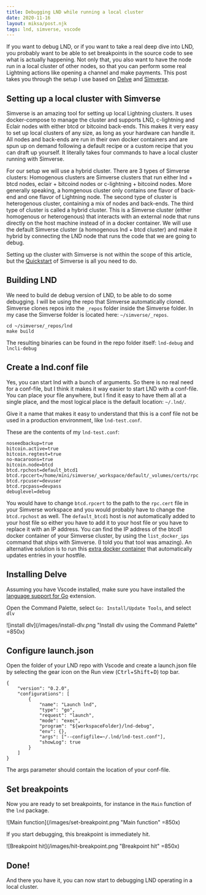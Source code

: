 ```yaml
---
title: Debugging LND while running a local cluster
date: 2020-11-16
layout: miksa/post.njk
tags: lnd, simverse, vscode
---
```


If you want to debug LND, or if you want to take a real deep dive into LND, you probably want to be able to set breakpoints in the source code to see what is actually happening. Not only that, you also want to have the node run in a local cluster of other nodes, so that you can perform some real Lightning actions like opening a channel and make payments. This post takes you through the setup I use based on [Delve](https://github.com/go-delve/delve) and [Simverse](https://github.com/darwin/simverse).
<!-- more -->
## Setting up a local cluster with Simverse

Simverse is an amazing tool for setting up local Lightning clusters. It uses docker-compose to manage the cluster and supports LND, c-lightning and Eclair nodes with either btcd or bitcoind back-ends. This makes it very easy to set up local clusters of any size, as long as your hardware can handle it. All nodes and back-ends are run in their own docker containers and are spun up on demand following a default recipe or a custom recipe that you can draft up yourself. It literally takes four commands to have a local cluster running with Simverse.

For our setup we will use a hybrid cluster. There are 3 types of Simverse clusters: Homogenous clusters are Simverse clusters that run either lnd + btcd nodes, eclair + bitcoind nodes or c-lightning + bitcoind nodes. More generally speaking, a homgenous cluster only contains one flavor of back-end and one flavor of Lightning node. The second type of cluster is heterogenous cluster, containing a mix of nodes and back-ends. The third type of cluster is called a hybrid cluster. This is a Simverse cluster (either homogenous or heterogenous) that interacts with an external node that runs directly on the host machine instead of in a docker container. We will use the default Simverse cluster (a homogenous lnd + btcd cluster) and make it hybrid by connecting the LND node that runs the code that we are going to debug.

Setting up the cluster with Simverse is not within the scope of this article, but the [Quickstart](https://github.com/darwin/simverse) of Simverse is all you need to do.

## Building LND

We need to build de debug version of LND, to be able to do some debugging. I will be using the repo that Simverse automatically cloned. Simverse clones repos into the `_repos` folder inside the Simverse folder. In my case the Simverse folder is located here: `~/simverse/_repos`.

```
cd ~/simverse/_repos/lnd
make build
```

The resulting binaries can be found in the repo folder itself: `lnd-debug` and `lncli-debug`

## Create a lnd.conf file

Yes, you can start lnd with a bunch of arguments. So there is no real need for a conf-file, but I think it makes it way easier to start LND with a conf-file. You can place your file anywhere, but I find it easy to have them all at a single place, and the most logical place is the default location: `~/.lnd/`.

Give it a name that makes it easy to understand that this is a conf file not be used in a production environment, like `lnd-test.conf`.

These are the contents of my `lnd-test.conf`:

```
noseedbackup=true
bitcoin.active=true
bitcoin.regtest=true
no-macaroons=true
bitcoin.node=btcd
btcd.rpchost=default_btcd1
btcd.rpccert=/home/mini/simverse/_workspace/default/_volumes/certs/rpc.cert
btcd.rpcuser=devuser
btcd.rpcpass=devpass
debuglevel=debug
```

You would have to change `btcd.rpcert` to the path to the `rpc.cert` file in your Simverse workspace and you would probably have to change the `btcd.rpchost` as well. The `default_btcd1` host is *not* automatically added to your host file so either you have to add it to your host file or you have to replace it with an IP address. You can find the IP address of the btcd1 docker container of your Simverse cluster, by using the `list_docker_ips` command that ships with Simverse. (I told you that tool was amazing). An alternative solution is to run this [extra docker container](https://github.com/dvddarias/docker-hoster) that automatically updates entries in your hostfile.

## Installing Delve

Assuming you have Vscode installed, make sure you have installed the [language support for Go](https://marketplace.visualstudio.com/items?itemName=golang.Go) extension.

Open the Command Palette, select `Go: Install/Update Tools`, and select `dlv`

![install dlv](/images/install-dlv.png "Install dlv using the Command Palette" =850x)

## Configure launch.json

Open the folder of your LND repo with Vscode and create a launch.json file by selecting the gear icon on the Run view (<kbd>Ctrl</kbd>+<kbd>Shift</kbd>+<kbd>D</kbd>) top bar.

```lang-json
{
    "version": "0.2.0",
    "configurations": [
        {
            "name": "Launch lnd",
            "type": "go",
            "request": "launch",
            "mode": "exec",
            "program": "${workspaceFolder}/lnd-debug",
            "env": {},
            "args": ["--configfile=~/.lnd/lnd-test.conf"],
            "showLog": true
        }
    ]
}
```

The args parameter should contain the location of your conf-file.

## Set breakpoints

Now you are ready to set breakpoints, for instance in the `Main` function of the `lnd` package.

![Main function](/images/set-breakpoint.png "Main function" =850x)

If you start debugging, this breakpoint is immediately hit.

![Breakpoint hit](/images/hit-breakpoint.png "Breakpoint hit" =850x)

## Done!

And there you have it, you can now start to debugging LND operating in a local cluster.
